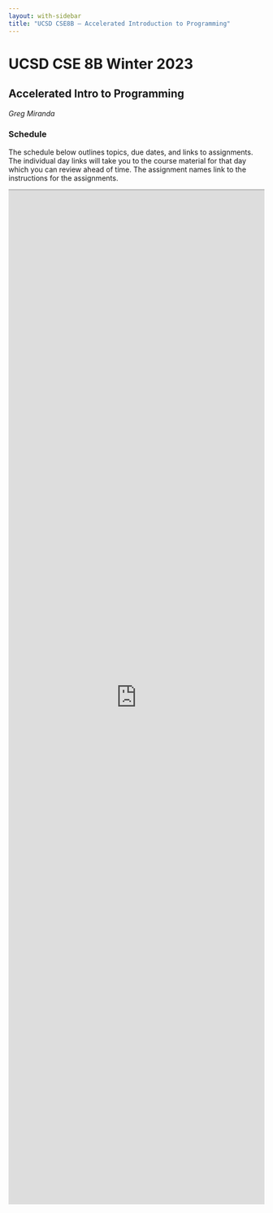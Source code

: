 ```yaml
---
layout: with-sidebar
title: "UCSD CSE8B – Accelerated Introduction to Programming"
---
```


# UCSD CSE 8B Winter 2023
## Accelerated Intro to Programming

_Greg Miranda_

<a id="b:disc"></a>
<h3>Schedule</h3>

The schedule below outlines topics, due dates, and links to assignments. The
individual day links will take you to the course material for that day which you
can review ahead of time. The assignment names link to the instructions for the
assignments.

<iframe style="border: none; border-top: 1px solid grey; border-spacing: 2px" src="https://docs.google.com/spreadsheets/d/e/2PACX-1vTzWUixCBqdXG5qtrU0KQ8K7cfXXxGpYYG6FOcku95zWpy42FzeVFr2hYzBoRghSofHgQaxzZx9qg4w/pubhtml?widget=true&amp;headers=false"
width="100%" height="1995px"></iframe>
